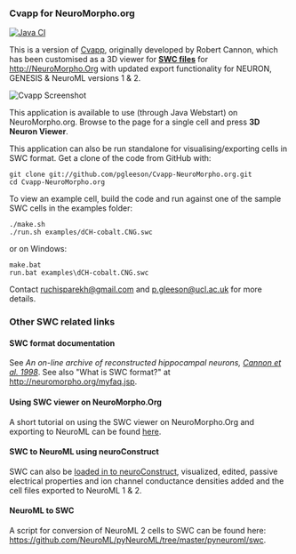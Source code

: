 ### Cvapp for NeuroMorpho.org

[![Java CI](https://github.com/pgleeson/Cvapp-NeuroMorpho.org/actions/workflows/ant.yml/badge.svg)](https://github.com/pgleeson/Cvapp-NeuroMorpho.org/actions/workflows/ant.yml)

This is a version of [Cvapp](http://www.compneuro.org/CDROM/docs/cvapp.html), originally developed by Robert Cannon,
which has been customised as a 3D viewer for [**SWC files**](#swc-format-documentation) for http://NeuroMorpho.Org with updated export functionality for NEURON,
GENESIS & NeuroML versions 1 & 2.

![Cvapp Screenshot](https://github.com/pgleeson/Cvapp-NeuroMorpho.org/raw/master/examples/Screenshot.JPG)


This application is available to use (through Java Webstart) on NeuroMorpho.org.
Browse to the page for a single cell and press **3D Neuron Viewer**.

This application can also be run standalone for visualising/exporting cells in SWC format. Get a clone of the code from GitHub with:

    git clone git://github.com/pgleeson/Cvapp-NeuroMorpho.org.git
    cd Cvapp-NeuroMorpho.org

To view an example cell, build the code and run against one of the sample SWC cells
in the examples folder:

    ./make.sh
    ./run.sh examples/dCH-cobalt.CNG.swc

or on Windows:

    make.bat
    run.bat examples\dCH-cobalt.CNG.swc

Contact ruchisparekh@gmail.com and p.gleeson@ucl.ac.uk for more details.

### Other SWC related links

#### SWC format documentation

See *An on-line archive of reconstructed hippocampal neurons, [Cannon et al. 1998](https://www.sciencedirect.com/science/article/pii/S0165027098000910)*.
See also "What is SWC format?" at http://neuromorpho.org/myfaq.jsp.  

#### Using SWC viewer on NeuroMorpho.Org

A short tutorial on using the SWC viewer on NeuroMorpho.Org and exporting to NeuroML
can be found [here](https://github.com/NeuralEnsemble/NeuroinformaticsTutorial/blob/master/Exercises/Exercise1_NeuroMorpho_to_OSB.md).

#### SWC to NeuroML using neuroConstruct

SWC can also be [loaded in to neuroConstruct](http://www.neuroconstruct.org/docs/import.html#Cvapp+%28SWC+files%29),
visualized, edited, passive electrical properties and ion channel conductance densities added and the cell files exported to NeuroML 1 & 2.

#### NeuroML to SWC

A script for conversion of NeuroML 2 cells to SWC can be found here: https://github.com/NeuroML/pyNeuroML/tree/master/pyneuroml/swc.
